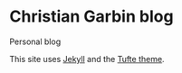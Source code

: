 # Christian Garbin blog

Personal blog

This site uses [Jekyll](http://jekyllrb.com/) and the [Tufte theme](https://github.com/clayh53/tufte-jekyll).
